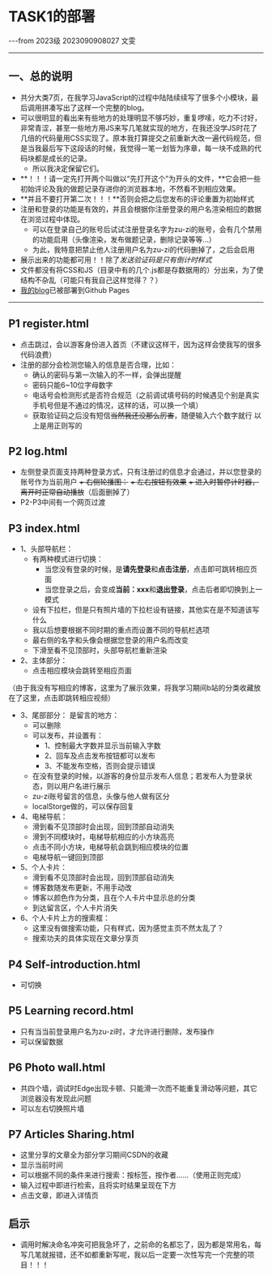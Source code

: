 # TASK1的部署
---from 2023级 2023090908027 文雯
***
## 一、总的说明
+ 共分大类7页，在我学习JavaScript的过程中陆陆续续写了很多个小模块，最后调用拼凑写出了这样一个完整的blog。
+ 可以很明显的看出来有些地方的处理明显不够巧妙，重复啰嗦，吃力不讨好，非常青涩，甚至一些地方用JS来写几笔就实现的地方，在我还没学JS时花了几倍的代码量用CSS实现了。原本我打算提交之前重新大改一遍代码规范，但是当我最后写下这段话的时候，我觉得一笔一划皆为序章，每一块不成熟的代码块都是成长的记录。
   + 所以我决定保留它们。
+ **！！！请一定先打开两个叫做以“先打开这个”为开头的文件，**它会把一些初始评论及我的做题记录存进你的浏览器本地，不然看不到相应效果。
+ **并且不要打开第二次！！！**否则会把之后您发布的评论重置为初始样式
+ 注册和登录的功能是有效的，并且会根据你注册登录的用户名渲染相应的数据在浏览过程中体现。
  + 可以在登录自己的账号后试试注册登录名字为zu-zi的账号，会有几个禁用的功能启用（头像渲染，发布做题记录，删除记录等等...）
  + 为此，我特意把禁止他人注册用户名为zu-zi的代码删掉了，之后会启用
+ 展示出来的功能都可用！！除了*发送验证码是只有倒计时样式*
+ 文件都没有将CSS和JS（目录中有的几个.js都是存数据用的）分出来，为了使结构不杂乱（可能只有我自己这样觉得？？）
+ [我的blog]()已被部署到Github Pages
***

## P1 register.html
+ 点击跳过，会以游客身份进入首页（不建议这样干，因为这样会使我写的很多代码浪费）
+ 注册的部分会检测您输入的信息是否合理，比如：
    + 确认的密码与第一次输入的不一样，会弹出提醒
    + 密码只能6~10位字母数字
    + 电话号会检测形式是否符合规范（之前调试填号码的时候遇见个别是真实手机号但是不通过的情况，这样的话，可以换一个填）
    + 获取验证码之后没有短信~~当然我还没那么厉害~~，随便输入六个数字就行
  以上是用正则写的


## P2 log.html
+ 左侧登录页面支持两种登录方式，只有注册过的信息才会通过，并以您登录的账号作为当前用户
~~+ 右侧轮播图：~~
   ~~+ 左右按钮有效果~~
   ~~+ 进入时暂停计时器，离开时正常自动播放~~（后面删掉了）
+ P2-P3中间有一个网页过渡


## P3 index.html
+ 1、头部导航栏：
  + 有两种模式进行切换：
     + 当您没有登录的时候，是**请先登录**和**点击注册**，点击即可跳转相应页面
     + 当您登录之后，会变成**当前：xxx**和**退出登录**，点击后者即切换到上一模式
  + 设有下拉栏，但是只有照片墙的下拉栏设有链接，其他实在是不知道该写什么
  + 我以后想要根据不同时期的重点而设置不同的导航栏选项
  + 最右侧的名字和头像会根据您登录的用户名而改变
  + 下滑至看不见顶部时，头部导航栏重新渲染
+ 2、主体部分：
  + 点击相应模块会跳转至相应页面

（由于我没有写相应的博客，这里为了展示效果，将我学习期间b站的分类收藏放在了这里，点击即跳转相应视频）
+ 3、尾部部分：
  是留言的地方：  
    + 可以删除
    + 可以发布，并设置有：
       + 1、控制最大字数并显示当前输入字数
       + 2、回车及点击发布按钮都可以发布
       + 3、不能发布空格，否则会提示错误
    + 在没有登录的时候，以游客的身份显示发布人信息；若发布人为登录状态，则以用户名进行展示
    + zu-zi账号留言的信息，头像与他人做有区分
    + localStorge做的，可以保存回复
+ 4、电梯导航：
    + 滑到看不见顶部时会出现，回到顶部自动消失
    + 滑到不同模块时，电梯导航相应的小方块高亮
    + 点击不同小方块，电梯导航会跳到相应模块的位置
    + 电梯导航一键回到顶部
+ 5、个人卡片：
    + 滑到看不见顶部时会出现，回到顶部自动消失
    + 博客数随发布更新，不用手动改
    + 博客以颜色作为分类，且在个人卡片中显示总的分类
    + 到达留言区，个人卡片消失
+ 6、个人卡片上方的搜索框：
    + 这里没有做搜索功能，只有样式，因为感觉主页不然太乱了？ 
    + 搜索功夫的具体实现在文章分享页

## P4 Self-introduction.html
+ 可切换 
  
## P5 Learning record.html
+ 只有当当前登录用户名为zu-zi时，才允许进行删除，发布操作
+ 可以保留数据

## P6 Photo wall.html
+ 共四个墙，调试时Edge出现卡顿、只能滑一次而不能重复滑动等问题，其它浏览器没有发现此问题
+ 可以左右切换照片墙

## P7 Articles Sharing.html
+ 这里分享的文章全为部分学习期间CSDN的收藏
+ 显示当前时间
+ 可以根据不同的条件来进行搜索：按标签，按作者......（使用正则完成）
+ 输入过程中即进行检索，且将实时结果呈现在下方
+ 点击文章，即进入详情页
  
## 启示
+ 调用时解决命名冲突可把我急坏了，之前命的名都忘了，因为都是常用名，每写几笔就报错，还不如都重新写呢，我以后一定要一次性写完一个完整的项目！！！